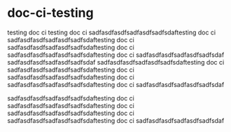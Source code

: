 # doc-ci-testing
testing doc ci
testing doc ci
sadfasdfasdfsadfasdfsadfsdaftesting doc ci
sadfasdfasdfsadfasdfsadfsdaftesting doc ci
sadfasdfasdfsadfasdfsadfsdaftesting doc ci
sadfasdfasdfsadfasdfsadfsdaftesting doc ci
sadfasdfasdfsadfasdfsadfsdaf
sadfasdfasdfsadfasdfsadfsdaf
sadfasdfasdfsadfasdfsadfsdaftesting doc ci
sadfasdfasdfsadfasdfsadfsdaftesting doc ci
sadfasdfasdfsadfasdfsadfsdaftesting doc ci
sadfasdfasdfsadfasdfsadfsdaftesting doc ci
sadfasdfasdfsadfasdfsadfsdaf




sadfasdfasdfsadfasdfsadfsdaftesting doc ci
sadfasdfasdfsadfasdfsadfsdaftesting doc ci
sadfasdfasdfsadfasdfsadfsdaftesting doc ci
sadfasdfasdfsadfasdfsadfsdaftesting doc ci
sadfasdfasdfsadfasdfsadfsdaf
